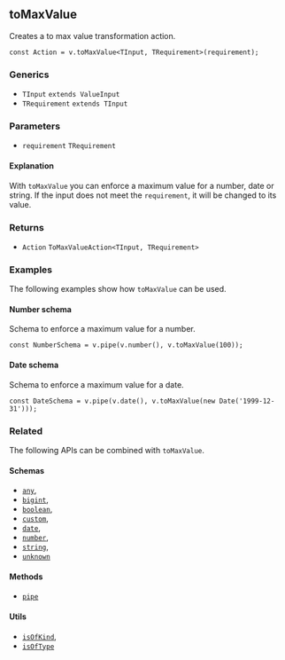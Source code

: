 toMaxValue
----------

Creates a to max value transformation action.

    const Action = v.toMaxValue<TInput, TRequirement>(requirement);
    

### Generics

*   `TInput` `extends ValueInput`
*   `TRequirement` `extends TInput`

### Parameters

*   `requirement` `TRequirement`

#### Explanation

With `toMaxValue` you can enforce a maximum value for a number, date or string. If the input does not meet the `requirement`, it will be changed to its value.

### Returns

*   `Action` `ToMaxValueAction<TInput, TRequirement>`

### Examples

The following examples show how `toMaxValue` can be used.

#### Number schema

Schema to enforce a maximum value for a number.

    const NumberSchema = v.pipe(v.number(), v.toMaxValue(100));
    

#### Date schema

Schema to enforce a maximum value for a date.

    const DateSchema = v.pipe(v.date(), v.toMaxValue(new Date('1999-12-31')));
    

### Related

The following APIs can be combined with `toMaxValue`.

#### Schemas

*   [`any`](any.md),
*   [`bigint`](bigint.md),
*   [`boolean`](boolean.md),
*   [`custom`](custom.md),
*   [`date`](date.md),
*   [`number`](number.md),
*   [`string`](string.md),
*   [`unknown`](unknown.md)

#### Methods

*   [`pipe`](pipe.md)

#### Utils

*   [`isOfKind`](isOfKind.md),
*   [`isOfType`](isOfType.md)